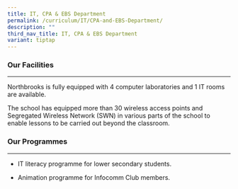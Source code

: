 ```yaml
---
title: IT, CPA & EBS Department
permalink: /curriculum/IT/CPA-and-EBS-Department/
description: ""
third_nav_title: IT, CPA & EBS Department
variant: tiptap
---
```

<h3>Our Facilities</h3>
<hr>
<p>Northbrooks is fully equipped with 4 computer laboratories and&nbsp;1
IT rooms are available.</p>
<p>The school has equipped&nbsp;more than 30 wireless access points and Segregated
Wireless Network (SWN)&nbsp;in various parts of the school to enable lessons
to be carried out beyond the classroom.</p>
<h3>Our Programmes</h3>
<hr>
<ul data-tight="true" class="tight">
<li>
<p>IT literacy programme for lower secondary students.</p>
</li>
<li>
<p>Animation programme for Infocomm Club members.</p>
</li>
</ul>
<p></p>